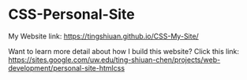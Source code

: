 # CSS-Personal-Site

My Website link: https://tingshiuan.github.io/CSS-My-Site/


Want to learn more detail about how I build this website?
Click this link: https://sites.google.com/uw.edu/ting-shiuan-chen/projects/web-development/personal-site-htmlcss
